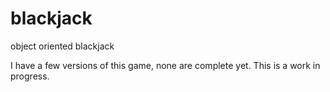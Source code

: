 # blackjack
object oriented blackjack

I have a few versions of this game, none are complete yet. This is a work in progress.
